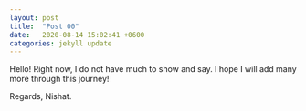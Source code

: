```yaml
---
layout: post
title:  "Post 00"
date:   2020-08-14 15:02:41 +0600
categories: jekyll update
---
```

Hello!
Right now, I do not have much to show and say. I hope I will add many more through this journey!

Regards,
Nishat.
